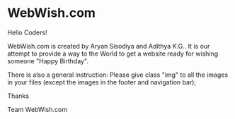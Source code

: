 # WebWish.com
Hello Coders!    

WebWish.com is created by Aryan Sisodiya and Adithya K.G.. It is our attempt to provide a way to the World to get a website ready for wishing someone "Happy Birthday".  

There is also a general instruction: Please give class "img" to all the images in your files (except the images in the footer and navigation bar);
  
  
Thanks  


Team WebWish.com

